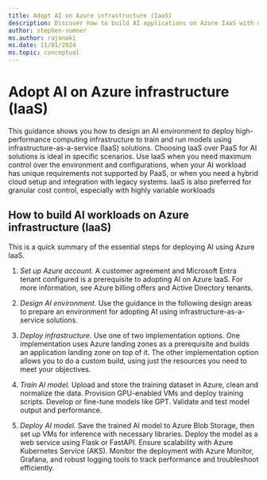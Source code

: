 ```yaml
---
title: Adopt AI on Azure infrastructure (IaaS)
description: Discover how to build AI applications on Azure IaaS with detailed recommendations, architecture guides, and best practices.
author: stephen-sumner
ms.author: rajanaki
ms.date: 11/01/2024
ms.topic: conceptual
---
```


# Adopt AI on Azure infrastructure (IaaS)

This guidance shows you how to design an AI environment to deploy high-performance computing infrastructure to train and run models using infrastructure-as-a-service (IaaS) solutions. Choosing IaaS over PaaS for AI solutions is ideal in specific scenarios. Use IaaS when you need maximum control over the environment and configurations, when your AI workload has unique requirements not supported by PaaS, or when you need a hybrid cloud setup and integration with legacy systems. IaaS is also preferred for granular cost control, especially with highly variable workloads

## How to build AI workloads on Azure infrastructure (IaaS)

This is a quick summary of the essential steps for deploying AI using Azure IaaS.

1. *Set up Azure account.* A customer agreement and Microsoft Entra tenant configured is a prerequisite to adopting AI on Azure IaaS. For more information, see Azure billing offers and Active Directory tenants.

1. *Design AI environment.* Use the guidance in the following design areas to prepare an environment for adopting AI using infrastructure-as-a-service solutions. 

1. *Deploy infrastructure.* Use one of two implementation options. One implementation uses Azure landing zones as a prerequisite and builds an application landing zone on top of it. The other implementation option allows you to do a custom build, using just the resources you need to meet your objectives.

1. *Train AI model.* Upload and store the training dataset in Azure, clean and normalize the data. Provision GPU-enabled VMs and deploy training scripts. Develop or fine-tune models like GPT. Validate and test model output and performance.

1. *Deploy AI model.* Save the trained AI model to Azure Blob Storage, then set up VMs for inference with necessary libraries. Deploy the model as a web service using Flask or FastAPI. Ensure scalability with Azure Kubernetes Service (AKS). Monitor the deployment with Azure Monitor, Grafana, and robust logging tools to track performance and troubleshoot efficiently.